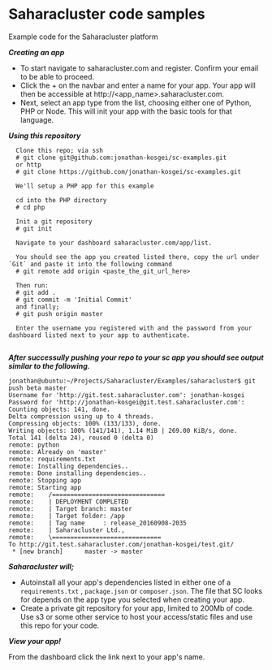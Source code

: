 # Saharacluster code samples
Example code for the Saharacluster platform

**_Creating an app_**
 - To start navigate to saharacluster.com and register. Confirm your email to be able to proceed.
 - Click the + on the navbar and enter a name for your app. Your app will then be accessible at http://<app_name>.saharacluster.com.
 - Next, select an app type from the list, choosing either one of Python, PHP or Node. This will init your app with the basic tools for that language.
 
 **_Using this repository_**
```
  Clone this repo; via ssh
  # git clone git@github.com:jonathan-kosgei/sc-examples.git
  or http
  # git clone https://github.com/jonathan-kosgei/sc-examples.git
  
  We'll setup a PHP app for this example
  
  cd into the PHP directory
  # cd php
  
  Init a git repository
  # git init
  
  Navigate to your dashboard saharacluster.com/app/list.
  
  You should see the app you created listed there, copy the url under `Git` and paste it into the following command
  # git remote add origin <paste_the_git_url_here>
  
  Then run:
  # git add .
  # git commit -m 'Initial Commit'
  and finally;
  # git push origin master
  
  Enter the username you registered with and the password from your dashboard listed next to your app to authenticate.
  
```

**_After successully pushing your repo to your sc app you should see output similar to the following._**

```
jonathan@ubuntu:~/Projects/Saharacluster/Examples/saharacluster$ git push beta master
Username for 'http://git.test.saharacluster.com': jonathan-kosgei
Password for 'http://jonathan-kosgei@git.test.saharacluster.com': 
Counting objects: 141, done.
Delta compression using up to 4 threads.
Compressing objects: 100% (133/133), done.
Writing objects: 100% (141/141), 1.14 MiB | 269.00 KiB/s, done.
Total 141 (delta 24), reused 0 (delta 0)
remote: python
remote: Already on 'master'
remote: requirements.txt
remote: Installing dependencies..
remote: Done installing dependencies..
remote: Stopping app
remote: Starting app
remote:    /===============================
remote:    | DEPLOYMENT COMPLETED
remote:    | Target branch: master
remote:    | Target folder: /app
remote:    | Tag name     : release_20160908-2035
remote:    | Saharacluster Ltd.,
remote:    \==============================
To http://git.test.saharacluster.com/jonathan-kosgei/test.git/
 * [new branch]      master -> master
```


**_Saharacluster will;_** 
 - Autoinstall all your app's dependencies listed in either one of a `requirements.txt` , `package.json` or `composer.json`. The file that SC looks for depends on the app type you selected when creating your app.
 - Create a private git repository for your app, limited to 200Mb of code. Use s3 or some other service to host your access/static files and use this repo for your code.
 
 
**_View your app!_**

From the dashboard click the link next to your app's name.
